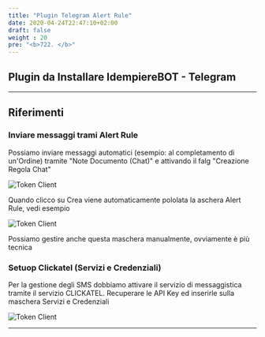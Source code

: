 ```yaml
---
title: "Plugin Telegram Alert Rule"
date: 2020-04-24T22:47:10+02:00
draft: false
weight : 20
pre: "<b>722. </b>"
---
```



## Plugin da Installare IdempiereBOT - Telegram

---

## Riferimenti



### Inviare messaggi trami Alert Rule

Possiamo inviare messaggi automatici (esempio: al completamento di un'Ordine) tramite "Note Documento (Chat)" e attivando il falg "Creazione Regola Chat"

![Token Client](/image/PluginAlertRule1.png)

Quando clicco su Crea viene automaticamente pololata la aschera Alert Rule,  vedi esempio

![Token Client](/image/PluginAlertRule2.png)

Possiamo gestire anche questa maschera manualmente, ovviamente è più tecnica

### Setuop Clickatel (Servizi e Credenziali)

Per la gestione degli SMS dobbiamo attivare il servizio di messaggistica tramite il servizio CLICKATEL. 
Recuperare le API Key ed inserirle sulla maschera Servizi e Credenziali

![Token Client](/image/PluginAlertRule3.png)





---
